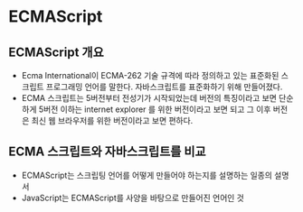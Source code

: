 # ECMAScript

## ECMAScript 개요

- Ecma International이 ECMA-262 기술 규격에 따라 정의하고 있는 표준화된 스크립트 프로그래밍 언어를 말한다. 자바스크립트를 표준화하기 위해 만들어졌다.
- ECMA 스크립트는 5버전부터 전성기가 시작되었는데 버전의 특징이라고 보면 단순하게 5버전 이하는 internet explorer 를 위한 버전이라고 보면 되고 그 이후 버전은 최신 웹 브라우저를 위한 버전이라고 보면 편하다.

## ECMA 스크립트와 자바스크립트를 비교

- ECMAScript는 스크립팅 언어를 어떻게 만들어야 하는지를 설명하는 일종의 설명서
- JavaScript는 ECMAScript를 사양을 바탕으로 만들어진 언어인 것
